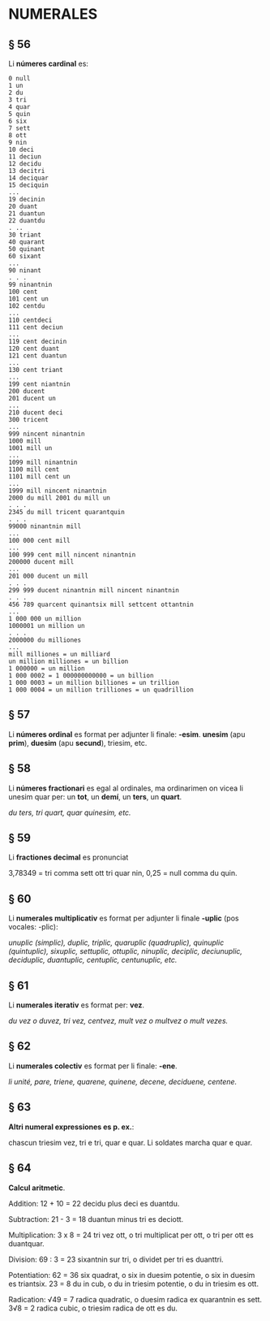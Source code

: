 # NUMERALES

## § 56

Li **númeres cardinal** es:

```
0 null 
1 un 
2 du 
3 tri 
4 quar 
5 quin 
6 six 
7 sett 
8 ott 
9 nin 
10 deci 
11 deciun 
12 decidu 
13 decitri 
14 deciquar 
15 deciquin 
... 
19 decinin 
20 duant 
21 duantun 
22 duantdu 
. .. 
30 triant 
40 quarant 
50 quinant 
60 sixant 
... 
90 ninant 
. . . 
99 ninantnin 
100 cent 
101 cent un 
102 centdu
... 
110 centdeci 
111 cent deciun 
... 
119 cent decinin 
120 cent duant 
121 cent duantun 
... 
130 cent triant 
... 
199 cent niantnin 
200 ducent 
201 ducent un 
... 
210 ducent deci 
300 tricent 
... 
999 nincent ninantnin 
1000 mill 
1001 mill un 
... 
1099 mill ninantnin 
1100 mill cent 
1101 mill cent un 
... 
1999 mill nincent ninantnin 
2000 du mill 2001 du mill un 
. . . 
2345 du mill tricent quarantquin 
. . . 
99000 ninantnin mill 
... 
100 000 cent mill 
... 
100 999 cent mill nincent ninantnin 
200000 ducent mill 
... 
201 000 ducent un mill 
. . . 
299 999 ducent ninantnin mill nincent ninantnin 
. . .
456 789 quarcent quinantsix mill settcent ottantnin 
... 
1 000 000 un million 
1000001 un million un 
. . . 
2000000 du milliones 
...
mill milliones = un milliard
un million milliones = un billion
1 000000 = un million
1 000 0002 = 1 000000000000 = un billion
1 000 0003 = un million billiones = un trillion
1 000 0004 = un million trilliones = un quadrillion
```

## § 57

Li **númeres ordinal** es format per adjunter li finale: **-esim**. **unesim** (apu **prim**), **duesim** (apu **secund**), triesim, etc.

## § 58

Li **númeres fractionari** es egal al ordinales, ma ordinarimen on vicea li unesim quar per: un **tot**, un **demí**, un **ters**, un **quart**.

_du ters, tri quart, quar quinesim, etc._

## § 59

Li **fractiones decimal** es pronunciat

3,78349 = tri comma sett ott tri quar nin,
0,25 = null comma du quin.

## § 60

Li **numerales multiplicativ** es format per adjunter li finale
**-uplic** (pos vocales: -plic):

_unuplic (simplic), duplic, triplic, quaruplic (quadruplic), quinuplic (quintuplic), sixuplic, settuplic, ottuplic, ninuplic, deciplic, deciunuplic, deciduplic, duantuplic, centuplic, centunuplic, etc._

## § 61

Li **numerales iterativ** es format per: **vez**.

_du vez o duvez, tri vez, centvez, mult vez o multvez o mult vezes._

## § 62

Li **numerales colectiv** es format per li finale: **-ene**.

_li unité, pare, triene, quarene, quinene, decene, deciduene, centene._

## § 63

**Altri numeral expressiones es p. ex.**:

chascun triesim vez, tri e tri, quar e quar. Li soldates marcha quar e quar.

## § 64

**Calcul aritmetic**.

Addition: 12 + 10 = 22 decidu plus deci es duantdu.

Subtraction: 21 - 3 = 18 duantun minus tri es deciott.

Multiplication: 3 x 8 = 24 tri vez ott, o tri multiplicat per ott, o tri per ott es duantquar.

Division: 69 : 3 = 23 sixantnin sur tri, o dividet per tri es duanttri.

Potentiation: 62 = 36 six quadrat, o six in duesim potentie, o six in duesim es triantsix.
23 = 8 du in cub, o du in triesim potentie, o du in triesim es ott.

Radication: √49 = 7 radica quadratic, o duesim radica ex quarantnin es sett.
3√8 = 2 radica cubic, o triesim radica de ott es du.
